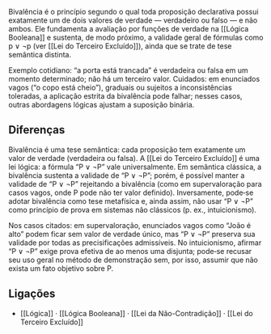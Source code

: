 Bivalência é o princípio segundo o qual toda proposição declarativa possui exatamente um de dois valores de verdade — verdadeiro ou falso — e não ambos. Ele fundamenta a avaliação por funções de verdade na [[Lógica Booleana]] e sustenta, de modo próximo, a validade geral de fórmulas como p ∨ ¬p (ver [[Lei do Terceiro Excluído]]), ainda que se trate de tese semântica distinta.

Exemplo cotidiano: “a porta está trancada” é verdadeira ou falsa em um momento determinado; não há um terceiro valor. Cuidados: em enunciados vagos (“o copo está cheio”), graduais ou sujeitos a inconsistências toleradas, a aplicação estrita da bivalência pode falhar; nesses casos, outras abordagens lógicas ajustam a suposição binária.

## Diferenças
Bivalência é uma tese semântica: cada proposição tem exatamente um valor de verdade (verdadeira ou falsa). A [[Lei do Terceiro Excluído]] é uma lei lógica: a fórmula “P ∨ ¬P” vale universalmente. Em semântica clássica, a bivalência sustenta a validade de “P ∨ ¬P”; porém, é possível manter a validade de “P ∨ ¬P” rejeitando a bivalência (como em supervaloração para casos vagos, onde P pode não ter valor definido). Inversamente, pode‑se adotar bivalência como tese metafísica e, ainda assim, não usar “P ∨ ¬P” como princípio de prova em sistemas não clássicos (p. ex., intuicionismo).

Nos casos citados: em supervaloração, enunciados vagos como “João é alto” podem ficar sem valor de verdade único, mas “P ∨ ¬P” preserva sua validade por todas as precisificações admissíveis. No intuicionismo, afirmar “P ∨ ¬P” exige prova efetiva de ao menos uma disjunta; pode‑se recusar seu uso geral no método de demonstração sem, por isso, assumir que não exista um fato objetivo sobre P.

## Ligações
- [[Lógica]] · [[Lógica Booleana]] · [[Lei da Não-Contradição]] · [[Lei do Terceiro Excluído]]
